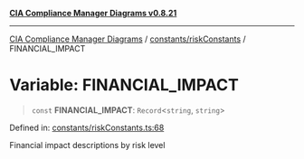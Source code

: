 [**CIA Compliance Manager Diagrams v0.8.21**](../../../README.md)

***

[CIA Compliance Manager Diagrams](../../../modules.md) / [constants/riskConstants](../README.md) / FINANCIAL\_IMPACT

# Variable: FINANCIAL\_IMPACT

> `const` **FINANCIAL\_IMPACT**: `Record`\<`string`, `string`\>

Defined in: [constants/riskConstants.ts:68](https://github.com/Hack23/cia-compliance-manager/blob/689e67e40bb6afe811128d672a0d7dd5fcbdaea5/src/constants/riskConstants.ts#L68)

Financial impact descriptions by risk level
